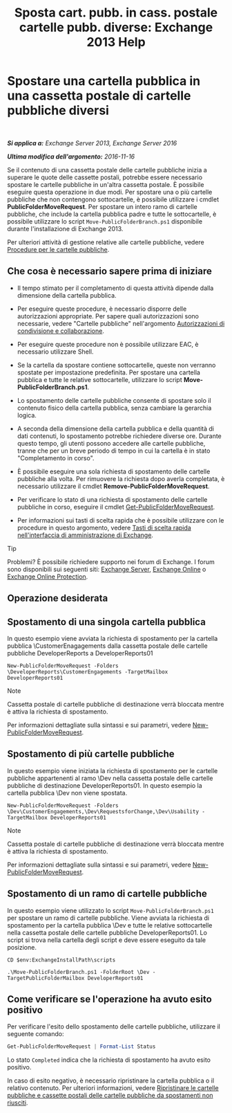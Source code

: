 ﻿---
title: 'Sposta cart. pubb. in cass. postale cartelle pubb. diverse: Exchange 2013 Help'
TOCTitle: Spostare una cartella pubblica in una cassetta postale di cartelle pubbliche diversi
ms:assetid: b8744934-a3cb-443e-acce-a9a6ca5d88f6
ms:mtpsurl: https://technet.microsoft.com/it-it/library/JJ906435(v=EXCHG.150)
ms:contentKeyID: 51407402
ms.date: 05/22/2018
mtps_version: v=EXCHG.150
ms.translationtype: MT
---

# Spostare una cartella pubblica in una cassetta postale di cartelle pubbliche diversi

 

_**Si applica a:** Exchange Server 2013, Exchange Server 2016_

_**Ultima modifica dell'argomento:** 2016-11-16_

Se il contenuto di una cassetta postale delle cartelle pubbliche inizia a superare le quote delle cassette postali, potrebbe essere necessario spostare le cartelle pubbliche in un'altra cassetta postale. È possibile eseguire questa operazione in due modi. Per spostare una o più cartelle pubbliche che non contengono sottocartelle, è possibile utilizzare i cmdlet **PublicFolderMoveRequest**. Per spostare un intero ramo di cartelle pubbliche, che include la cartella pubblica padre e tutte le sottocartelle, è possibile utilizzare lo script `Move-PublicFolderBranch.ps1` disponibile durante l'installazione di Exchange 2013.

Per ulteriori attività di gestione relative alle cartelle pubbliche, vedere [Procedure per le cartelle pubbliche](public-folder-procedures-exchange-2013-help.md).

## Che cosa è necessario sapere prima di iniziare

  - Il tempo stimato per il completamento di questa attività dipende dalla dimensione della cartella pubblica.

  - Per eseguire queste procedure, è necessario disporre delle autorizzazioni appropriate. Per sapere quali autorizzazioni sono necessarie, vedere "Cartelle pubbliche" nell'argomento [Autorizzazioni di condivisione e collaborazione](sharing-and-collaboration-permissions-exchange-2013-help.md).

  - Per eseguire queste procedure non è possibile utilizzare EAC, è necessario utilizzare Shell.

  - Se la cartella da spostare contiene sottocartelle, queste non verranno spostate per impostazione predefinita. Per spostare una cartella pubblica e tutte le relative sottocartelle, utilizzare lo script **Move-PublicFolderBranch.ps1**.

  - Lo spostamento delle cartelle pubbliche consente di spostare solo il contenuto fisico della cartella pubblica, senza cambiare la gerarchia logica.

  - A seconda della dimensione della cartella pubblica e della quantità di dati contenuti, lo spostamento potrebbe richiedere diverse ore. Durante questo tempo, gli utenti possono accedere alle cartelle pubbliche, tranne che per un breve periodo di tempo in cui la cartella è in stato "Completamento in corso".

  - È possibile eseguire una sola richiesta di spostamento delle cartelle pubbliche alla volta. Per rimuovere la richiesta dopo averla completata, è necessario utilizzare il cmdlet **Remove-PublicFolderMoveRequest**.

  - Per verificare lo stato di una richiesta di spostamento delle cartelle pubbliche in corso, eseguire il cmdlet [Get-PublicFolderMoveRequest](https://technet.microsoft.com/it-it/library/jj878076\(v=exchg.150\)).

  - Per informazioni sui tasti di scelta rapida che è possibile utilizzare con le procedure in questo argomento, vedere [Tasti di scelta rapida nell'interfaccia di amministrazione di Exchange](keyboard-shortcuts-in-the-exchange-admin-center-exchange-online-protection-help.md).


> [!TIP]
> Problemi? È possibile richiedere supporto nei forum di Exchange. I forum sono disponibili sui seguenti siti: <A href="https://go.microsoft.com/fwlink/p/?linkid=60612">Exchange Server</A>, <A href="https://go.microsoft.com/fwlink/p/?linkid=267542">Exchange Online</A> o <A href="https://go.microsoft.com/fwlink/p/?linkid=285351">Exchange Online Protection</A>.



## Operazione desiderata

## Spostamento di una singola cartella pubblica

In questo esempio viene avviata la richiesta di spostamento per la cartella pubblica \\CustomerEnagagements dalla cassetta postale delle cartelle pubbliche DeveloperReports a DeveloperReports01

    New-PublicFolderMoveRequest -Folders \DeveloperReports\CustomerEngagements -TargetMailbox DeveloperReports01


> [!NOTE]
> Cassetta postale di cartelle pubbliche di destinazione verrà bloccata mentre è attiva la richiesta di spostamento.



Per informazioni dettagliate sulla sintassi e sui parametri, vedere [New-PublicFolderMoveRequest](https://technet.microsoft.com/it-it/library/jj878081\(v=exchg.150\)).

## Spostamento di più cartelle pubbliche

In questo esempio viene iniziata la richiesta di spostamento per le cartelle pubbliche appartenenti al ramo \\Dev nella cassetta postale delle cartelle pubbliche di destinazione DeveloperReports01. In questo esempio la cartella pubblica \\Dev non viene spostata.

    New-PublicFolderMoveRequest -Folders \Dev\CustomerEngagements,\Dev\RequestsforChange,\Dev\Usability -TargetMailbox DeveloperReports01


> [!NOTE]
> Cassetta postale di cartelle pubbliche di destinazione verrà bloccata mentre è attiva la richiesta di spostamento.



Per informazioni dettagliate sulla sintassi e sui parametri, vedere [New-PublicFolderMoveRequest](https://technet.microsoft.com/it-it/library/jj878081\(v=exchg.150\)).

## Spostamento di un ramo di cartelle pubbliche

In questo esempio viene utilizzato lo script `Move-PublicFolderBranch.ps1` per spostare un ramo di cartelle pubbliche. Viene avviata la richiesta di spostamento per la cartella pubblica \\Dev e tutte le relative sottocartelle nella cassetta postale delle cartelle pubbliche DeveloperReports01. Lo script si trova nella cartella degli script e deve essere eseguito da tale posizione.

    CD $env:ExchangeInstallPath\scripts
    
    .\Move-PublicFolderBranch.ps1 -FolderRoot \Dev -TargetPublicFolderMailbox DeveloperReports01

## Come verificare se l'operazione ha avuto esito positivo

Per verificare l'esito dello spostamento delle cartelle pubbliche, utilizzare il seguente comando:

```powershell
Get-PublicFolderMoveRequest | Format-List Status
```

Lo stato `Completed` indica che la richiesta di spostamento ha avuto esito positivo.

In caso di esito negativo, è necessario ripristinare la cartella pubblica o il relativo contenuto. Per ulteriori informazioni, vedere [Ripristinare le cartelle pubbliche e cassette postali delle cartelle pubbliche da spostamenti non riusciti](restore-public-folders-and-public-folder-mailboxes-from-failed-moves-exchange-2013-help.md).

